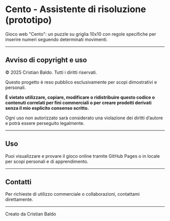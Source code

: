# Cento - Assistente di risoluzione (prototipo)

Gioco web "Cento": un puzzle su griglia 10x10 con regole specifiche per inserire numeri seguendo determinati movimenti.

---

## Avviso di copyright e uso

© 2025 Cristian Baldo. Tutti i diritti riservati.

Questo progetto è reso pubblico esclusivamente per scopi dimostrativi e personali.

**È vietato utilizzare, copiare, modificare o ridistribuire questo codice o contenuti correlati per fini commerciali o per creare prodotti derivati senza il mio esplicito consenso scritto.**

Ogni uso non autorizzato sarà considerato una violazione dei diritti d’autore e potrà essere perseguito legalmente.

---

## Uso

Puoi visualizzare e provare il gioco online tramite GitHub Pages o in locale per scopi personali e di apprendimento.

---

## Contatti

Per richieste di utilizzo commerciale o collaborazioni, contattami direttamente.

---

Creato da Cristian Baldo
